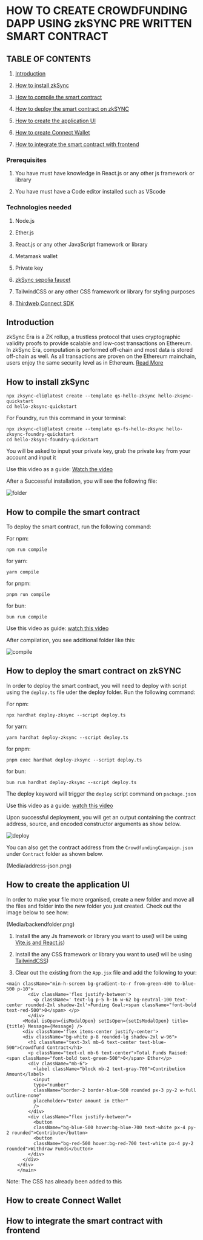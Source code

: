 # HOW TO CREATE CROWDFUNDING DAPP USING zkSYNC PRE WRITTEN SMART CONTRACT

## TABLE OF CONTENTS

1. [Introduction](#introduction)

2. [How to install zkSync](#how-to-install-zksync)

3. [How to compile the smart contract](#how-to-compile-the-smart-contract)

4. [How to deploy the smart contract on zkSYNC](#how-to-deploy-the-smart-contract-on-zksync)

5. [How to create the application UI](#how-to-create-the-application-ui)

6. [How to create Connect Wallet](#how-to-create-connect-wallet)

7. [How to integrate the smart contract with frontend](#how-to-integrate-the-smart-contract-with-frontend)

### Prerequisites

1. You have must have knowledge in React.js or any other js framework or library

2. You have must have a Code editor installed such as VScode

### Technologies needed

1. Node.js

2. Ether.js

3. React.js or any other JavaScript framework or library

4. Metamask wallet

5. Private key

6. [zkSync sepolia faucet](https://docs.zksync.io/build/zksync-101#fund-your-wallet)

7. TailwindCSS or any other CSS framework or library for styling purposes

8. [Thirdweb Connect SDK](https://portal.thirdweb.com/connect/sign-in/ConnectButton)

## Introduction

zkSync Era is a ZK rollup, a trustless protocol that uses cryptographic validity proofs to provide scalable and low-cost transactions on Ethereum. In zkSync Era, computation is performed off-chain and most data is stored off-chain as well. As all transactions are proven on the Ethereum mainchain, users enjoy the same security level as in Ethereum.
[Read More](https://ileolami.hashnode.dev/deep-dive-into-zksync-protocol)

## How to install zkSync

```shell
npx zksync-cli@latest create --template qs-hello-zksync hello-zksync-quickstart
cd hello-zksync-quickstart
```

For Foundry, run this command in your terminal:

```shell
npx zksync-cli@latest create --template qs-fs-hello-zksync hello-zksync-foundry-quickstart
cd hello-zksync-foundry-quickstart
```

You will be asked to input your private key, grab the private key from your account and input it

Use this video as a guide:
[Watch the video](https://go.screenpal.com/watch/cZ1DFNVNdQI)

After a Successful installation, you will see the following file:

![folder](https://github.com/Ileolami/ZKsync-Project/raw/main/compile_folder.jpeg)

## How to compile the smart contract

To deploy the smart contract, run the following command:

For npm:

```shell
npm run compile
```

for yarn:

```shell
yarn compile
```

for pnpm:

```shell
pnpm run compile
```

for bun:

```shell
bun run compile
```

Use this video as guide:
[watch this video](https://go.screenpal.com/watch/cZ1DqsVNdI2)

After compilation, you see additional folder like this:

![compile](compile-folder.png)

## How to deploy the smart contract on zkSYNC

In order to deploy the smart contract, you will need to deploy with script using the `deploy.ts` file uder the deploy folder. Run the following command:

For npm:

```shell
npx hardhat deploy-zksync --script deploy.ts
```

for yarn:

```shell
yarn hardhat deploy-zksync --script deploy.ts
```

for pnpm:

```shell
pnpm exec hardhat deploy-zksync --script deploy.ts
```

for bun:

```shell
bun run hardhat deploy-zksync --script deploy.ts
```

The deploy keyword will trigger the `deploy` script command on `package.json`

Use this video as a guide: [watch this video](https://go.screenpal.com/watch/cZ1DY2VNd2g)

Upon successful deployment, you will get an output containing the contract address, source, and encoded constructor arguments as show below.

![deploy](Media/Success-depoly.png)

You can also get the contract address from the `CrowdfundingCampaign.json` under `Contract` folder as shown below.

(Media/address-json.png)

## How to create the application UI

In order to make your file more organised, create a new folder and move all the files and folder into the new folder you just created.
Check out the image below to see how:

(Media/backendfolder.png)

1. Install the any Js framework or library you want to use(I will be using [Vite.js and React.js](https://ileolami.hashnode.dev/a-beginner-guide-on-how-to-install-and-use-vitejs))

2. Install the any CSS framework or library you want to use(I will be using [TailwindCSS](https://tailwindcss.com/docs/installation/framework-guides))

3. Clear out the existing from the `App.jsx` file and add the following to your:

```shell
<main className="min-h-screen bg-gradient-to-r from-green-400 to-blue-500 p-10">
        <div className='flex justify-between'>
          <p className=' text-lg p-5 h-16 w-62 bg-neutral-100 text-center rounded-2xl shadow-2xl'>Funding Goal:<span className="font-bold text-red-500">0</span> </p>
        </div>
      <Modal isOpen={isModalOpen} setIsOpen={setIsModalOpen} title={title} Message={Message} />
      <div className='flex items-center justify-center'>
      <div className="bg-white p-8 rounded-lg shadow-2xl w-96">
        <h1 className="text-3xl mb-6 text-center text-blue-500">Crowdfund Contract</h1>
        <p className="text-xl mb-6 text-center">Total Funds Raised: <span className="font-bold text-green-500">0</span> Ether</p>
        <div className="mb-6">
          <label className="block mb-2 text-gray-700">Contribution Amount</label>
          <input 
          type="number" 
          className="border-2 border-blue-500 rounded px-3 py-2 w-full outline-none" 
          placeholder="Enter amount in Ether" 
          />
        </div>
        <div className="flex justify-between">
          <button 
          className="bg-blue-500 hover:bg-blue-700 text-white px-4 py-2 rounded">Contribute</button>
          <button 
          className="bg-red-500 hover:bg-red-700 text-white px-4 py-2 rounded">Withdraw Funds</button>
        </div>
      </div>
    </div>
    </main>
```

Note: The CSS has already been added to this

## How to create Connect Wallet

## How to integrate the smart contract with frontend
